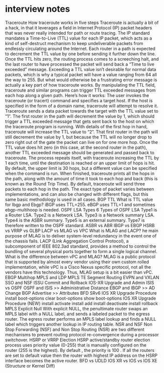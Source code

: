 # interview notes
Traceroute
    How traceroute works in five steps
        Traceroute is actually a bit of a hack, in that it leverages a field in Internet Protocol (IP) packet headers that was never really intended for path or route tracing. The IP standard mandates a Time-to-Live (TTL) value for each IP packet, which acts as a kind of self-destruct mechanism to keep undeliverable packets from endlessly circulating around the Internet. Each router in a path is expected to decrement the TTL value by one before sending it further down the line. Once the TTL hits zero, the routing process comes to a screeching halt, and the last router to have processed the packet will send back a “Time to live exceeded” message. 
        Exceeding a TTL value isn’t desirable for normal data packets, which is why a typical packet will have a value ranging from 64 all the way to 255. But what would otherwise be a frustrating error message is actually a key part of how traceroute works. By manipulating the TTL field, traceroute and similar programs can trigger TTL exceeded messages from each hop along a given path. Here’s how it works:
        The user invokes the traceroute (or tracert) command and specifies a target host. If the host is specified in the form of a domain name, traceroute will attempt to resolve it. 
            Traceroute sends a data packet towards the target with the TTL value set to “1”. The first router in the path will decrement the value by 1, which should trigger a TTL exceeded message that gets sent back to the host on which the traceroute program is running.
            With details of the first hop in hand, traceroute will increase the TTL value to “2”. That first router in the path will still decrement the value by 1, but because the TTL will no longer drop to zero right out of the gate the packet can live on for one more hop. Once the TTL value does hit zero (in this case, at the second router in the path), another TTL exceeded message should be generated and passed back to traceroute.
            The process repeats itself, with traceroute increasing the TTL by 1 each time, until the destination is reached or an upper limit of hops is hit. By default, the upper limit is 30 hops, but a different value can be specified when the command is run.
            When finished, traceroute prints all the hops in the path, along with the amount of time it took to each hop and back (this is known as the Round Trip Time). 
        By default, traceroute will send three packets to each hop in the path. The exact type of packet varies between implementations, and can also be changed with different flags, but this same basic methodology is used in all cases. 
BGP TTL
    What is TTL value for Ibgp and Ebgp?
        iBGP uses TTL=255. eBGP uses TTL=1 and sometimes ebgp-multihoop is needed.
OSPF LSA Types
    6 Types of OSPF LSA
        Type1 is a Router LSA.
        Type2 is a Network LSA.
        Type3 is a Network summary LSA.
        Type4 is the ASBR summary.
        Type5 is an external summary.
        Type7 is therefore written to the OSPF standard.
ASBR vs ABR
IBGP vs EBGP
HSRB vs VRRP vs GLBP
LACP vs MLAG vs VPC
    What is MLAG and LACP?
        he main purpose of MLAG is to deliver system-level redundancy in the event one of the chassis fails. LACP (Link Aggregation Control Protocol), a subcomponent of IEEE 802.3ad standard, provides a method to control the bundling of several physical ports together to form a single logical channel.
    What is the difference between vPC and MLAG?
        MLAG is a public protocol that is supported by almost every vendor using their own custom rolled implementation, while vPC is a Cisco Nexus specific protocol, not all the vendors have this technology. Thus, MLAG setup is a bit easier than vPC.
EBGP Multihop
MPLS and LDP
MPLS TE
Segment Routing
EVPN and VXLAN
SSO and NSF
ISSU
Commit and Rollback
IOS-XR Upgrade and Admin
ISIS vs OSPF
OSPF and ISIS >> Administrative Distance
EBGP and IBGP >> AD Change
BGP Advertise >> Attributes
BFD
SRv6
IOS XR Upgrade Procedure
    install boot-options
    clear boot-options
    show boot-options
IOS XR Upgrade Procedure (NEW)
    install activate
    install add
    install deactivate
    install rollback
MPLS Explicit Null
    With explicit NULL, the penultimate router swaps an MPLS label with a NULL label, and sends a labeled packet to the egress router. The egress router performs an MPLS label lookup and finds a NULL label which triggers another lookup in IP routing table.
NSR and NSF
    Non Stop Forwarding (NSF) and Non Stop Routing (NSR) are two different mechanisms to prevent routing protocol re-convergence during a processor switchover.
HSRP or VRRP Election
    HSRP active/standby router election process uses priority value (0-255) that is manually configured on the router (255 is the highest). By default , the priority is 100 . If all the routers are set to default value then the router with highest IP address on the HSRP interface becomes the active router.
BFD vs UDLD
IOS XR vs IOS vs IOS XE (Structure or Kernel Diff)

